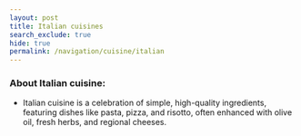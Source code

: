 ```yaml
---
layout: post
title: Italian cuisines
search_exclude: true
hide: true
permalink: /navigation/cuisine/italian
---
```


<h3>About Italian cuisine: </h3>

- Italian cuisine is a celebration of simple, high-quality ingredients, featuring dishes like pasta, pizza, and risotto, often enhanced with olive oil, fresh herbs, and regional cheeses.